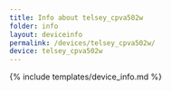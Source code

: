 ```yaml
---
title: Info about telsey_cpva502w
folder: info
layout: deviceinfo
permalink: /devices/telsey_cpva502w/
device: telsey_cpva502w
---
```

{% include templates/device_info.md %}

